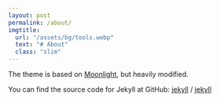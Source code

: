```yaml
---
layout: post
permalink: /about/
imgtitle:
  url: "/assets/bg/tools.webp"
  text: "# About"
  class: "slim"
---
```


The theme is based on [Moonlight](https://github.com/abhinavs/moonwalk), but heavily modified.

You can find the source code for Jekyll at GitHub:
[jekyll][jekyll-organization] /
[jekyll](https://github.com/jekyll/jekyll)


[jekyll-organization]: https://github.com/jekyll

